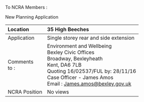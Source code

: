 To NCRA Members :

New Planning Application

| Location          | 35 High Beeches                                                                                                                                                                                                                            |
| :---------------- | :----------------------------------------------------------------------------------------------------------------------------------------------------------------------------------------------------------------------------------------- |
| Application       | Single storey rear and side extension                                                                                                                                                                                                      |
| Comments <br>to : | Environment and Wellbeing <br>Bexley Civic Offices <br>Broadway, Bexleyheath <br>Kent, DA6 7LB <br>Quoting 16/02537/FUL by: 28/11/16 <br>Case Officer - James Amos <br>Email : [James.amos@bexley.gov.uk](mailto:James.amos@bexley.gov.uk) |
| NCRA Position     | No views                                                                                                                                                                                                                                   |
